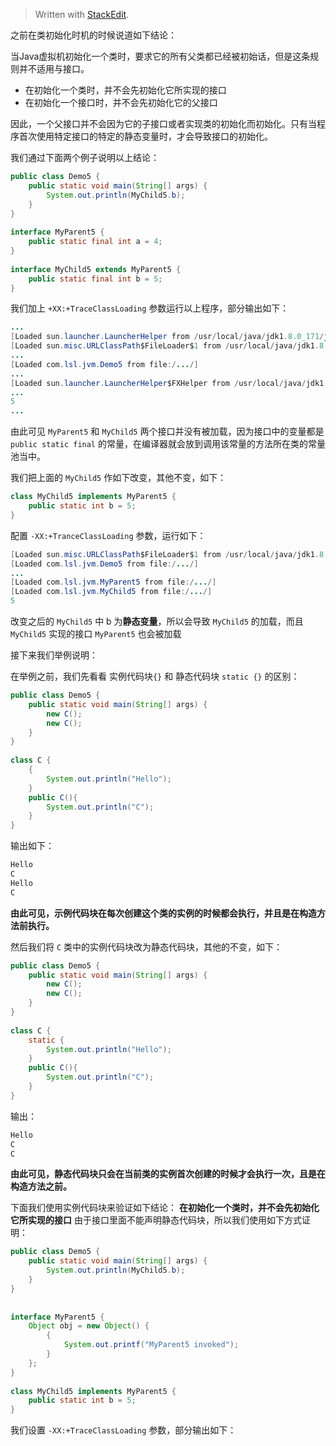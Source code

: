 


> Written with [StackEdit](https://stackedit.io/).

之前在类初始化时机的时候说道如下结论：

当Java虚拟机初始化一个类时，要求它的所有父类都已经被初始话，但是这条规则并不适用与接口。
- 在初始化一个类时，并不会先初始化它所实现的接口
- 在初始化一个接口时，并不会先初始化它的父接口

因此，一个父接口并不会因为它的子接口或者实现类的初始化而初始化。只有当程序首次使用特定接口的特定的静态变量时，才会导致接口的初始化。

我们通过下面两个例子说明以上结论：

```java
public class Demo5 {  
    public static void main(String[] args) {  
        System.out.println(MyChild5.b);  
    }  
}  
  
interface MyParent5 {  
    public static final int a = 4;  
}  
  
interface MyChild5 extends MyParent5 {  
    public static final int b = 5;  
}
```

我们加上 `+XX:+TraceClassLoading` 参数运行以上程序，部分输出如下：

```java
...
[Loaded sun.launcher.LauncherHelper from /usr/local/java/jdk1.8.0_171/jre/lib/rt.jar]
[Loaded sun.misc.URLClassPath$FileLoader$1 from /usr/local/java/jdk1.8.0_171/jre/lib/rt.jar]
...
[Loaded com.lsl.jvm.Demo5 from file:/.../]
...
[Loaded sun.launcher.LauncherHelper$FXHelper from /usr/local/java/jdk1.8.0_171/jre/lib/rt.jar]
...
5
...
```

由此可见 `MyParent5` 和 `MyChild5` 两个接口并没有被加载，因为接口中的变量都是 `public static final` 的常量，在编译器就会放到调用该常量的方法所在类的常量池当中。

我们把上面的 `MyChild5` 作如下改变，其他不变，如下：

```java
class MyChild5 implements MyParent5 {  
    public static int b = 5;  
}
```

配置 `-XX:+TranceClassLoading` 参数，运行如下：

```java
[Loaded sun.misc.URLClassPath$FileLoader$1 from /usr/local/java/jdk1.8.0_171/jre/lib/rt.jar]
[Loaded com.lsl.jvm.Demo5 from file:/.../]
...
[Loaded com.lsl.jvm.MyParent5 from file:/.../]
[Loaded com.lsl.jvm.MyChild5 from file:/.../]
5
```
改变之后的 `MyChild5` 中 b 为**静态变量**，所以会导致 `MyChild5` 的加载，而且 `MyChild5` 实现的接口 `MyParent5` 也会被加载

接下来我们举例说明：

在举例之前，我们先看看 实例代码块`{}` 和 静态代码块 `static {}` 的区别：

```java
public class Demo5 {  
    public static void main(String[] args) {  
        new C();  
        new C();  
    }  
}  
  
class C {  
    {  
        System.out.println("Hello");  
    }  
    public C(){  
        System.out.println("C");  
    }  
}
```
输出如下：
```java
Hello
C
Hello
C
```
**由此可见，示例代码块在每次创建这个类的实例的时候都会执行，并且是在构造方法前执行。**

然后我们将 `C` 类中的实例代码块改为静态代码块，其他的不变，如下：

```java
public class Demo5 {  
    public static void main(String[] args) {  
        new C();  
        new C();  
    }  
}  
  
class C {  
    static {  
        System.out.println("Hello");  
    }  
    public C(){  
        System.out.println("C");  
    }  
}
```
输出：
```java
Hello
C
C
```
**由此可见，静态代码块只会在当前类的实例首次创建的时候才会执行一次，且是在构造方法之前。**

下面我们使用实例代码块来验证如下结论：
**在初始化一个类时，并不会先初始化它所实现的接口**
由于接口里面不能声明静态代码块，所以我们使用如下方式证明：
```java
public class Demo5 {  
    public static void main(String[] args) {  
        System.out.println(MyChild5.b);  
    }  
}  
  
  
interface MyParent5 {  
    Object obj = new Object() {  
        {  
            System.out.printf("MyParent5 invoked");  
        }  
    };  
}  
  
class MyChild5 implements MyParent5 {  
    public static int b = 5;  
}
```

我们设置 `-XX:+TraceClassLoading` 参数，部分输出如下：

```java
```







<!--stackedit_data:
eyJoaXN0b3J5IjpbMTc0NjMxNjI2NSwxNjY5NDQ4MTM4LDQwOT
YyNTUxNywtMTUwNzk3NjYwOSwxMzY0NjA1ODU1LDQ0MjM1NTk3
Myw3MzgzNzYwNTAsNzMwOTk4MTE2XX0=
-->